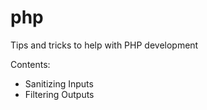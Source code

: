 # php

Tips and tricks to help with PHP development

Contents:
- Sanitizing Inputs
- Filtering Outputs
